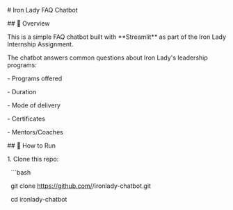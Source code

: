 \# Iron Lady FAQ Chatbot



\## 📌 Overview

This is a simple FAQ chatbot built with \*\*Streamlit\*\* as part of the Iron Lady Internship Assignment.



The chatbot answers common questions about Iron Lady's leadership programs:

\- Programs offered

\- Duration

\- Mode of delivery

\- Certificates

\- Mentors/Coaches



\## 🚀 How to Run

1\. Clone this repo:

&nbsp;  ```bash

&nbsp;  git clone https://github.com/<your-username>/ironlady-chatbot.git

&nbsp;  cd ironlady-chatbot




